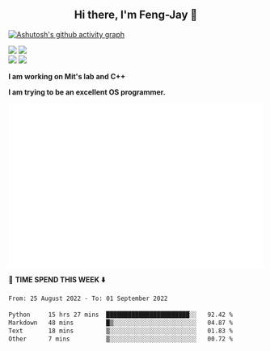 <h2 align="center"> Hi there, I'm Feng-Jay 👋 </h2>  

<!-- ![](https://github.com/Feng-Jay/DataStruct/blob/master/Image/1.png)   -->

[![Ashutosh's github activity graph](https://activity-graph.herokuapp.com/graph?username=Feng-Jay&theme=github)](https://github.com/ashutosh00710/github-readme-activity-graph)



<!-- <img src='/metrics.plugin.achievements.compact.svg' align='right' /> -->
![](https://visitor-badge.glitch.me/badge?page_id=Feng-Jay.readme)
![](https://img.shields.io/badge/Concentrate-Cpp-blue)  
![](https://img.shields.io/badge/Rust-primer-orange)
![](https://img.shields.io/badge/Target-OS-9cf)  

<p align="left"><b>
I am working on Mit's lab and C++

I am trying to be an excellent OS programmer. 
</b></p>
<!-- ![Achievement]() -->

<!-- <img align="right" src="https://github-readme-stats.vercel.app/api?username=Feng-Jay&show_icons=true&icon_color=CE1D2D&text_color=718096&bg_color=ffffff&hide_title=true" /> -->
<!-- ![Calendar]() -->
<img src='/metrics.plugin.isocalendar.fullyear.svg' align='center' />

<!-- ![Metrics](/github-metrics.svg) -->





📘 **TIME SPEND THIS WEEK ⬇️**
<!--START_SECTION:waka-->

```text
From: 25 August 2022 - To: 01 September 2022

Python     15 hrs 27 mins  ███████████████████████░░   92.42 %
Markdown   48 mins         █▒░░░░░░░░░░░░░░░░░░░░░░░   04.87 %
Text       18 mins         ▒░░░░░░░░░░░░░░░░░░░░░░░░   01.83 %
Other      7 mins          ▒░░░░░░░░░░░░░░░░░░░░░░░░   00.72 %
```

<!--END_SECTION:waka-->
